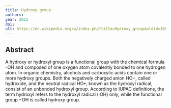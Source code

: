 ```yaml
---
title: Hydroxy group
authors: 
year: 2022
doi: 
ult: https://en.wikipedia.org/w/index.php?title=Hydroxy_group&oldid=1089987791
---
```

## Abstract
A hydroxy or hydroxyl group is a functional group with the chemical formula -OH and composed of one oxygen atom covalently bonded to one hydrogen atom. In organic chemistry, alcohols and carboxylic acids contain one or more hydroxy groups. Both the negatively charged anion HO−, called hydroxide, and the neutral radical HO•, known as the hydroxyl radical, consist of an unbonded hydroxyl group.
According to IUPAC definitions, the term hydroxyl refers to the hydroxyl radical (·OH) only, while the functional group −OH is called hydroxy group.
